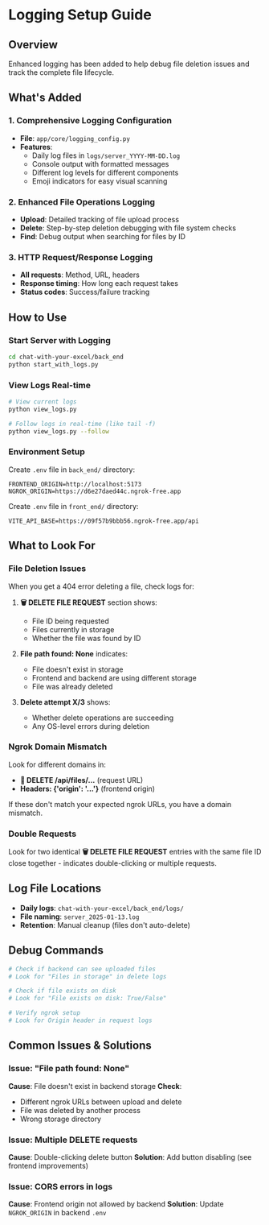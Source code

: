 # Logging Setup Guide

## Overview
Enhanced logging has been added to help debug file deletion issues and track the complete file lifecycle.

## What's Added

### 1. Comprehensive Logging Configuration
- **File**: `app/core/logging_config.py`
- **Features**:
  - Daily log files in `logs/server_YYYY-MM-DD.log`
  - Console output with formatted messages
  - Different log levels for different components
  - Emoji indicators for easy visual scanning

### 2. Enhanced File Operations Logging
- **Upload**: Detailed tracking of file upload process
- **Delete**: Step-by-step deletion debugging with file system checks
- **Find**: Debug output when searching for files by ID

### 3. HTTP Request/Response Logging
- **All requests**: Method, URL, headers
- **Response timing**: How long each request takes
- **Status codes**: Success/failure tracking

## How to Use

### Start Server with Logging
```bash
cd chat-with-your-excel/back_end
python start_with_logs.py
```

### View Logs Real-time
```bash
# View current logs
python view_logs.py

# Follow logs in real-time (like tail -f)
python view_logs.py --follow
```

### Environment Setup
Create `.env` file in `back_end/` directory:
```env
FRONTEND_ORIGIN=http://localhost:5173
NGROK_ORIGIN=https://d6e27daed44c.ngrok-free.app
```

Create `.env` file in `front_end/` directory:
```env
VITE_API_BASE=https://09f57b9bbb56.ngrok-free.app/api
```

## What to Look For

### File Deletion Issues
When you get a 404 error deleting a file, check logs for:

1. **🗑️ DELETE FILE REQUEST** section shows:
   - File ID being requested
   - Files currently in storage
   - Whether the file was found by ID

2. **File path found: None** indicates:
   - File doesn't exist in storage
   - Frontend and backend are using different storage
   - File was already deleted

3. **Delete attempt X/3** shows:
   - Whether delete operations are succeeding
   - Any OS-level errors during deletion

### Ngrok Domain Mismatch
Look for different domains in:
- **🔄 DELETE /api/files/...** (request URL)
- **Headers: {'origin': '...'}** (frontend origin)

If these don't match your expected ngrok URLs, you have a domain mismatch.

### Double Requests
Look for two identical **🗑️ DELETE FILE REQUEST** entries with the same file ID close together - indicates double-clicking or multiple requests.

## Log File Locations
- **Daily logs**: `chat-with-your-excel/back_end/logs/`
- **File naming**: `server_2025-01-13.log`
- **Retention**: Manual cleanup (files don't auto-delete)

## Debug Commands
```bash
# Check if backend can see uploaded files
# Look for "Files in storage" in delete logs

# Check if file exists on disk
# Look for "File exists on disk: True/False"

# Verify ngrok setup
# Look for Origin header in request logs
```

## Common Issues & Solutions

### Issue: "File path found: None"
**Cause**: File doesn't exist in backend storage
**Check**: 
- Different ngrok URLs between upload and delete
- File was deleted by another process
- Wrong storage directory

### Issue: Multiple DELETE requests
**Cause**: Double-clicking delete button
**Solution**: Add button disabling (see frontend improvements)

### Issue: CORS errors in logs
**Cause**: Frontend origin not allowed by backend
**Solution**: Update `NGROK_ORIGIN` in backend `.env`
